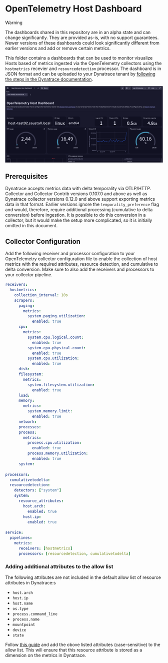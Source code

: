 # OpenTelemetry Host Dashboard

> [!WARNING]
> The dashboards shared in this repository are in an alpha state and can change significantly.
> They are provided as-is, with no support guarantees.
> Newer versions of these dashboards could look significantly different from earlier versions and add or remove certain metrics.

This folder contains a dashboards that can be used to monitor visualize Hosts based of metrics ingested via the OpenTelemetry collectors using the `hostmetrics` recevier and `resourcedetection` processor. The dashboard is in JSON format and can be uploaded to your Dynatrace tenant by [following the steps in the Dynatrace documentation](https://docs.dynatrace.com/docs/shortlink/dashboards-use#dashboards-upload).

![A screenshot of the host dashboard providing an overview of used system resources](img/host-dashboard_1.png)

## Prerequisites

Dynatrace accepts metrics data with delta temporality via OTLP/HTTP.
Collector and Collector Contrib versions 0.107.0 and above as well as Dynatrace collector versions 0.12.0 and above support exporting metrics data in that format.
Earlier versions ignore the `temporality_preference` flag and would, therefore, require additional processing (cumulative to delta conversion) before ingestion.
It is possible to do this conversion in a collector, but it would make the setup more complicated, so it is initially omitted in this document.


## Collector Configuration

Add the following receiver and processor configuration to your OpenTelemetry collector configuration file to enable the collection of host metrics with the required attributes, resource detection, and cumulative to delta conversion. Make sure to also add the receivers and processors to your collector pipeline.

```yaml
receivers:
  hostmetrics:
    collection_interval: 10s
    scrapers:
      paging:
        metrics:
          system.paging.utilization:
            enabled: true
      cpu:
        metrics:
          system.cpu.logical.count:
            enabled: true
          system.cpu.physical.count:
            enabled: true
          system.cpu.utilization:
            enabled: true
      disk:
      filesystem:
        metrics:
          system.filesystem.utilization:
            enabled: true
      load:
      memory:
        metrics:
          system.memory.limit:
            enabled: true
      network:
      processes:
      process:
        metrics:
          process.cpu.utilization:
            enabled: true
          process.memory.utilization:
            enabled: true
      system:

processors:
  cumulativetodelta:
  resourcedetection:
    detectors: ["system"]
    system:
      resource_attributes:
        host.arch:
          enabled: true
        host.ip:
          enabled: true

service:
  pipelines:
    metrics:
      receivers: [hostmetrics]
      processors: [resourcedetection, cumulativetodelta]
```

### Adding additional attributes to the allow list

The following attributes are not included in the default allow list of resource attributes in Dynatrace:s
- `host.arch`
- `host.ip`
- `host.name`
- `os.type`
- `process.command_line`
- `process.name`
- `mountpoint`
- `device`
- `state`

Follow [this guide](https://docs.dynatrace.com/docs/shortlink/metrics-configuration#allow-list) and add the obove listed attributes (case-sensitive) to the allow list.
This will ensure that this resource attribute is stored as a dimension on the metrics in Dynatrace.
